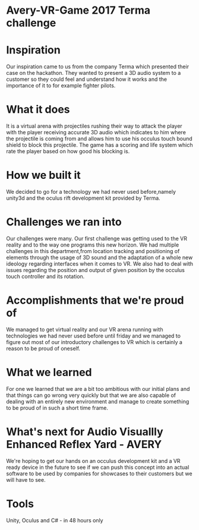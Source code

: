 # Avery-VR-Game 2017 Terma challenge 

# Inspiration
Our inspiration came to us from the company Terma which presented their case on the hackathon. They wanted to present a 3D audio system to a customer so they could feel and understand how it works and the importance of it to for example fighter pilots.

# What it does
It is a virtual arena with projectiles rushing their way to attack the player with the player receiving accurate 3D audio which indicates to him where the projectile is coming from and allows him to use his occulus touch bound shield to block this projectile. The game has a scoring and life system which rate the player based on how good his blocking is.

# How we built it
We decided to go for a technology we had never used before,namely unity3d and the oculus rift development kit provided by Terma.

# Challenges we ran into
Our challenges were many. Our first challenge was getting used to the VR reality and to the way one programs this new horizon. We had multiple challenges in this department,from location tracking and positioning of elements through the usage of 3D sound and the adaptation of a whole new ideology regarding interfaces when it comes to VR. We also had to deal with issues regarding the position and output of given position by the occulus touch controller and its rotation.

# Accomplishments that we're proud of
We managed to get virtual reality and our VR arena running with technologies we had never used before until friday and we managed to figure out most of our introductory challenges to VR which is certainly a reason to be proud of oneself.

# What we learned
For one we learned that we are a bit too ambitious with our initial plans and that things can go wrong very quickly but that we are also capable of dealing with an entirely new environment and manage to create something to be proud of in such a short time frame.

# What's next for Audio Visuallly Enhanced Reflex Yard - AVERY
We're hoping to get our hands on an occulus development kit and a VR ready device in the future to see if we can push this concept into an actual software to be used by companies for showcases to their customers but we will have to see.

# Tools
Unity, Oculus and C# - in 48 hours only
